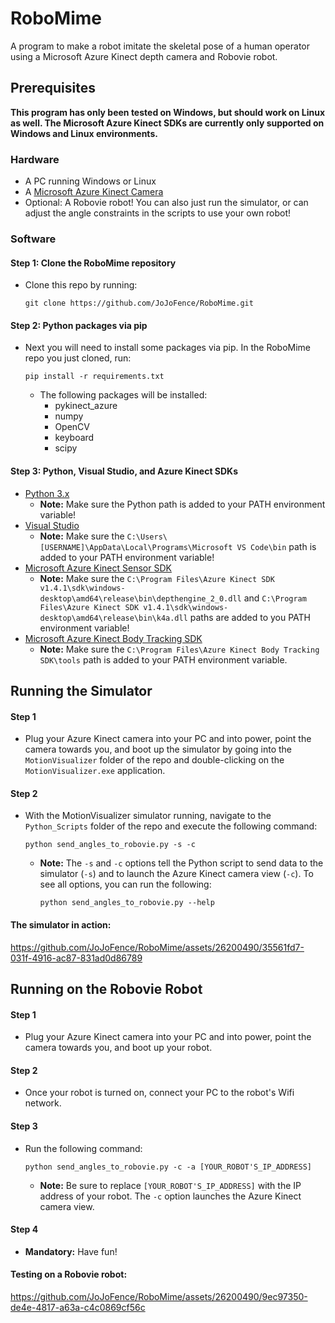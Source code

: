 # RoboMime
A program to make a robot imitate the skeletal pose of a human operator using a Microsoft Azure Kinect depth camera and Robovie robot.

## Prerequisites

**This program has only been tested on Windows, but should work on Linux as well. The Microsoft Azure Kinect SDKs are currently only supported on Windows and Linux environments.**

### Hardware
- A PC running Windows or Linux
- A [Microsoft Azure Kinect Camera](https://www.microsoft.com/en-us/d/azure-kinect-dk/8pp5vxmd9nhq?activetab=pivot:overviewtab)
- Optional: A Robovie robot! You can also just run the simulator, or can adjust the angle constraints in the scripts to use your own robot!

### Software
#### Step 1: Clone the RoboMime repository
- Clone this repo by running:

    ```git clone https://github.com/JoJoFence/RoboMime.git```

#### Step 2: Python packages via pip
- Next you will need to install some packages via pip. In the RoboMime repo you just cloned, run:
  
    ```pip install -r requirements.txt```
  
  - The following packages will be installed:
    - pykinect_azure
    - numpy
    - OpenCV
    - keyboard
    - scipy
   
#### Step 3: Python, Visual Studio, and Azure Kinect SDKs
- [Python 3.x](https://www.python.org/downloads/)
  - **Note:** Make sure the Python path is added to your PATH environment variable! 
- [Visual Studio](https://visualstudio.microsoft.com/downloads/)
  - **Note:** Make sure the ```C:\Users\[USERNAME]\AppData\Local\Programs\Microsoft VS Code\bin``` path is added to your PATH environment variable!
- [Microsoft Azure Kinect Sensor SDK](https://learn.microsoft.com/en-us/azure/kinect-dk/sensor-sdk-download)
  - **Note:** Make sure the ```C:\Program Files\Azure Kinect SDK v1.4.1\sdk\windows-desktop\amd64\release\bin\depthengine_2_0.dll``` and ```C:\Program Files\Azure Kinect SDK v1.4.1\sdk\windows-desktop\amd64\release\bin\k4a.dll``` paths are added to you PATH environment variable!
- [Microsoft Azure Kinect Body Tracking SDK](https://learn.microsoft.com/en-us/azure/kinect-dk/body-sdk-download)
  - **Note:** Make sure the ```C:\Program Files\Azure Kinect Body Tracking SDK\tools``` path is added to your PATH environment variable.



  
## Running the Simulator

#### Step 1
- Plug your Azure Kinect camera into your PC and into power, point the camera towards you, and boot up the simulator by going into the ```MotionVisualizer``` folder of the repo and double-clicking on the ```MotionVisualizer.exe``` application.

#### Step 2
- With the MotionVisualizer simulator running, navigate to the ```Python_Scripts``` folder of the repo and execute the following command:

    ```python send_angles_to_robovie.py -s -c```

  - **Note:** The ```-s``` and ```-c``` options tell the Python script to send data to the simulator (```-s```) and to launch the Azure Kinect camera view (```-c```). To see all options, you can run the following:

      ```python send_angles_to_robovie.py --help``` 

#### The simulator in action:
https://github.com/JoJoFence/RoboMime/assets/26200490/35561fd7-031f-4916-ac87-831ad0d86789



## Running on the Robovie Robot

#### Step 1
- Plug your Azure Kinect camera into your PC and into power, point the camera towards you, and boot up your robot.

#### Step 2
- Once your robot is turned on, connect your PC to the robot's Wifi network.

#### Step 3
- Run the following command:

    ```python send_angles_to_robovie.py -c -a [YOUR_ROBOT'S_IP_ADDRESS]```
  
  - **Note:** Be sure to replace ```[YOUR_ROBOT'S_IP_ADDRESS]``` with the IP address of your robot. The ```-c``` option launches the Azure Kinect camera view.
 
#### Step 4
- **Mandatory:** Have fun!

#### Testing on a Robovie robot:
https://github.com/JoJoFence/RoboMime/assets/26200490/9ec97350-de4e-4817-a63a-c4c0869cf56c

